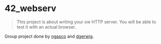 # 42_webserv

> This project is about writing your ow HTTP server. You will be able to test it with an actual browser.

Group project done by [ngasco](https://github.com/nicolasgasco) and [dgerwig](https://github.com/diegogerwig).